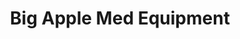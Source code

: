 ---
title: "Big Apple Med Equipment"
url: /fresh-meadows/big-apple-med-equipment/
shop: Sanitätshaus
---